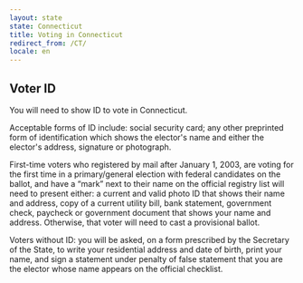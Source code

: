```yaml
---
layout: state
state: Connecticut
title: Voting in Connecticut
redirect_from: /CT/
locale: en
---
```


## Voter ID

You will need to show ID to vote in Connecticut.

Acceptable forms of ID include: social security card; any other preprinted form of identification which shows the elector's name and either the elector's address, signature or photograph.

First-time voters who registered by mail after January 1, 2003, are voting for the first time in a primary/general election with federal candidates on the ballot, and have a “mark” next to their name on the official registry list will need to present either: a current and valid photo ID that shows their name and address, copy of a current utility bill, bank statement, government check, paycheck or government document that shows your name and address.  Otherwise, that voter will need to cast a provisional ballot.

Voters without ID: you will be asked, on a form prescribed by the Secretary of the State, to write your residential address and date of birth, print your name, and sign a statement under penalty of false statement that you are the elector whose name appears on the official checklist.
